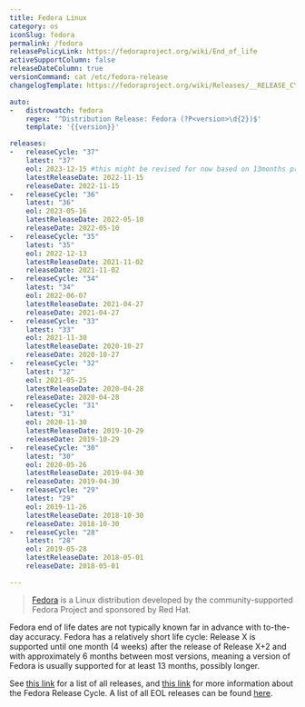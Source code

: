 ```yaml
---
title: Fedora Linux
category: os
iconSlug: fedora
permalink: /fedora
releasePolicyLink: https://fedoraproject.org/wiki/End_of_life
activeSupportColumn: false
releaseDateColumn: true
versionCommand: cat /etc/fedora-release
changelogTemplate: https://fedoraproject.org/wiki/Releases/__RELEASE_CYCLE__/ChangeSet?rd=Releases/__RELEASE_CYCLE__

auto:
-   distrowatch: fedora
    regex: '^Distribution Release: Fedora (?P<version>\d{2})$'
    template: '{{version}}'

releases:
-   releaseCycle: "37"
    latest: "37"
    eol: 2023-12-15 #this might be revised for now based on 13months prediction
    latestReleaseDate: 2022-11-15
    releaseDate: 2022-11-15
-   releaseCycle: "36"
    latest: "36"
    eol: 2023-05-16
    latestReleaseDate: 2022-05-10
    releaseDate: 2022-05-10
-   releaseCycle: "35"
    latest: "35"
    eol: 2022-12-13
    latestReleaseDate: 2021-11-02
    releaseDate: 2021-11-02
-   releaseCycle: "34"
    latest: "34"
    eol: 2022-06-07
    latestReleaseDate: 2021-04-27
    releaseDate: 2021-04-27
-   releaseCycle: "33"
    latest: "33"
    eol: 2021-11-30
    latestReleaseDate: 2020-10-27
    releaseDate: 2020-10-27
-   releaseCycle: "32"
    latest: "32"
    eol: 2021-05-25
    latestReleaseDate: 2020-04-28
    releaseDate: 2020-04-28
-   releaseCycle: "31"
    latest: "31"
    eol: 2020-11-30
    latestReleaseDate: 2019-10-29
    releaseDate: 2019-10-29
-   releaseCycle: "30"
    latest: "30"
    eol: 2020-05-26
    latestReleaseDate: 2019-04-30
    releaseDate: 2019-04-30
-   releaseCycle: "29"
    latest: "29"
    eol: 2019-11-26
    latestReleaseDate: 2018-10-30
    releaseDate: 2018-10-30
-   releaseCycle: "28"
    latest: "28"
    eol: 2019-05-28
    latestReleaseDate: 2018-05-01
    releaseDate: 2018-05-01

---
```


> [Fedora](https://getfedora.org/) is a Linux distribution developed by the community-supported Fedora Project and sponsored by Red Hat.

Fedora end of life dates are not typically known far in advance with to-the-day accuracy. Fedora has a relatively short life cycle: Release X is supported until one month (4 weeks) after the release of Release X+2 and with approximately 6 months between most versions, meaning a version of Fedora is usually supported for at least 13 months, possibly longer.

See [this link](https://fedoraproject.org/wiki/Releases) for a list of all releases, and [this link](https://fedoraproject.org/wiki/Fedora_Release_Life_Cycle) for more information about the Fedora Release Cycle. A list of all EOL releases can be found [here](https://fedoraproject.org/wiki/End_of_life).
